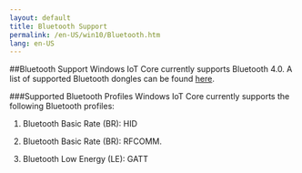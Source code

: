 ```yaml
---
layout: default
title: Bluetooth Support
permalink: /en-US/win10/Bluetooth.htm
lang: en-US
---
```


##Bluetooth Support
Windows IoT Core currently supports Bluetooth 4.0. A list of supported Bluetooth dongles can be found [here]({{site.baseurl}}/{{page.lang}}/win10/SupportedInterfaces.htm).

###Supported Bluetooth Profiles
Windows IoT Core currently supports the following Bluetooth profiles:

1.  Bluetooth Basic Rate (BR): HID

2.  Bluetooth Basic Rate (BR): RFCOMM.

3.  Bluetooth Low Energy (LE): GATT

